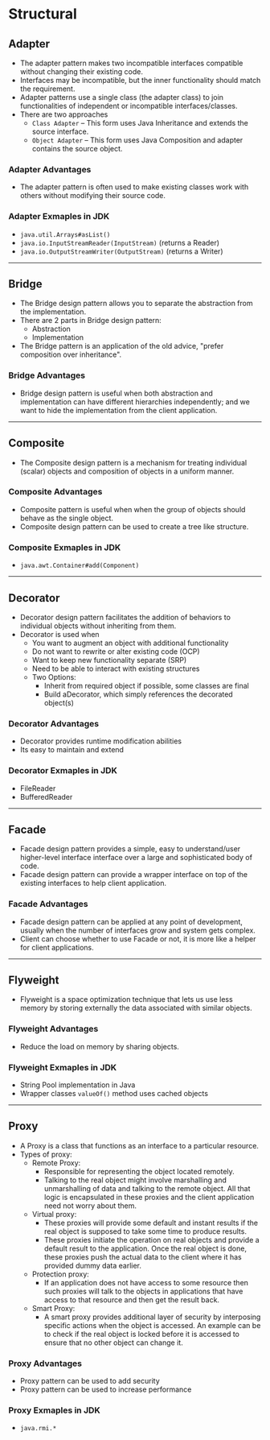 # Structural

## Adapter

* The adapter pattern makes two incompatible interfaces compatible without changing their existing code.
* Interfaces may be incompatible, but the inner functionality should match the requirement.
* Adapter patterns use a single class (the adapter class) to join functionalities of independent or incompatible interfaces/classes.
* There are two approaches
  * `Class Adapter` – This form uses Java Inheritance and extends the source interface.
  * `Object Adapter` – This form uses Java Composition and adapter contains the source object.

### Adapter Advantages

* The adapter pattern is often used to make existing classes work with others without modifying their source code.

### Adapter Exmaples in JDK

* `java.util.Arrays#asList()`
* `java.io.InputStreamReader(InputStream)` (returns a Reader)
* `java.io.OutputStreamWriter(OutputStream)` (returns a Writer)

----

## Bridge

* The Bridge design pattern allows you to separate the abstraction from the implementation.
* There are 2 parts in Bridge design pattern:
  * Abstraction
  * Implementation
* The Bridge pattern is an application of the old advice, "prefer composition over inheritance".

### Bridge Advantages

* Bridge design pattern is useful when both abstraction and implementation can have different hierarchies independently; and we want to hide the implementation from the client application.

----

## Composite

* The Composite design pattern is a mechanism for treating individual (scalar) objects and composition of objects in a uniform manner.

### Composite Advantages

* Composite pattern is useful when when the group of objects should behave as the single object.
* Composite design pattern can be used to create a tree like structure.

### Composite Exmaples in JDK

* `java.awt.Container#add(Component)`

----

## Decorator

* Decorator design pattern facilitates the addition of behaviors to individual objects without inheriting from them.
* Decorator is used when
  * You want to augment an object with additional functionality
  * Do not want to rewrite or alter existing code (OCP)
  * Want to keep new functionality separate (SRP)
  * Need to be able to interact with existing structures
  * Two Options:
    * Inherit from required object if possible, some classes are final
    * Build aDecorator, which simply references the decorated object(s)

### Decorator Advantages

* Decorator provides runtime modification abilities
* Its easy to maintain and extend

### Decorator Exmaples in JDK

* FileReader
* BufferedReader

----

## Facade

* Facade design pattern provides a simple, easy to understand/user higher-level interface interface over a large and sophisticated body of code.
* Facade design pattern can provide a wrapper interface on top of the existing interfaces to help client application.

### Facade Advantages

* Facade design pattern can be applied at any point of development, usually when the number of interfaces grow and system gets complex.
* Client can choose whether to use Facade or not, it is more like a helper for client applications.

----

## Flyweight

* Flyweight is a space optimization technique that lets us use less memory by storing externally the data associated with similar objects.

### Flyweight Advantages

* Reduce the load on memory by sharing objects.

### Flyweight Exmaples in JDK

* String Pool implementation in Java
* Wrapper classes `valueOf()` method uses cached objects

----

## Proxy

* A Proxy is a class that functions as an interface to a particular resource.
* Types of proxy:
  * Remote Proxy:
    * Responsible for representing the object located remotely.
    * Talking to the real object might involve marshalling and unmarshalling of data and talking to the remote object. All that logic is encapsulated in these proxies and the client application need not worry about them.
  * Virtual proxy:
    * These proxies will provide some default and instant results if the real object is supposed to take some time to produce results.
    * These proxies initiate the operation on real objects and provide a default result to the application. Once the real object is done, these proxies push the actual data to the client where it has provided dummy data earlier.
  * Protection proxy:
    * If an application does not have access to some resource then such proxies will talk to the objects in applications that have access to that resource and then get the result back.
  * Smart Proxy:
    * A smart proxy provides additional layer of security by interposing specific actions when the object is accessed. An example can be to check if the real object is locked before it is accessed to ensure that no other object can change it.

### Proxy Advantages

* Proxy pattern can be used to add security
* Proxy pattern can be used to increase performance

### Proxy Exmaples in JDK

* `java.rmi.*`
